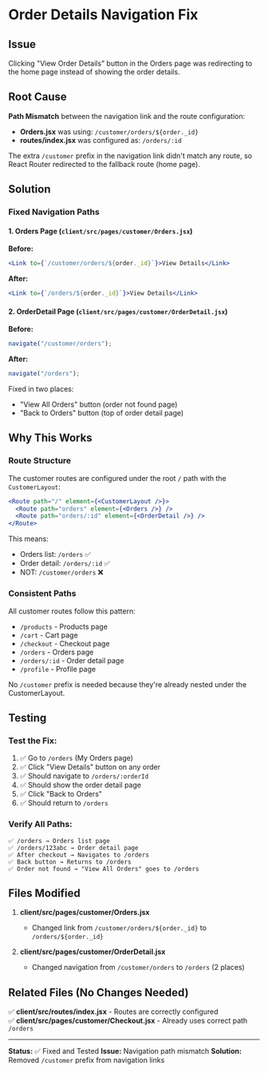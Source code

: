 # Order Details Navigation Fix

## Issue

Clicking "View Order Details" button in the Orders page was redirecting to the home page instead of showing the order details.

## Root Cause

**Path Mismatch** between the navigation link and the route configuration:

- **Orders.jsx** was using: `/customer/orders/${order._id}`
- **routes/index.jsx** was configured as: `/orders/:id`

The extra `/customer` prefix in the navigation link didn't match any route, so React Router redirected to the fallback route (home page).

## Solution

### Fixed Navigation Paths

#### 1. Orders Page (`client/src/pages/customer/Orders.jsx`)

**Before:**

```jsx
<Link to={`/customer/orders/${order._id}`}>View Details</Link>
```

**After:**

```jsx
<Link to={`/orders/${order._id}`}>View Details</Link>
```

#### 2. OrderDetail Page (`client/src/pages/customer/OrderDetail.jsx`)

**Before:**

```jsx
navigate("/customer/orders");
```

**After:**

```jsx
navigate("/orders");
```

Fixed in two places:

- "View All Orders" button (order not found page)
- "Back to Orders" button (top of order detail page)

## Why This Works

### Route Structure

The customer routes are configured under the root `/` path with the `CustomerLayout`:

```jsx
<Route path="/" element={<CustomerLayout />}>
  <Route path="orders" element={<Orders />} />
  <Route path="orders/:id" element={<OrderDetail />} />
</Route>
```

This means:

- Orders list: `/orders` ✅
- Order detail: `/orders/:id` ✅
- NOT: `/customer/orders` ❌

### Consistent Paths

All customer routes follow this pattern:

- `/products` - Products page
- `/cart` - Cart page
- `/checkout` - Checkout page
- `/orders` - Orders page
- `/orders/:id` - Order detail page
- `/profile` - Profile page

No `/customer` prefix is needed because they're already nested under the CustomerLayout.

## Testing

### Test the Fix:

1. ✅ Go to `/orders` (My Orders page)
2. ✅ Click "View Details" button on any order
3. ✅ Should navigate to `/orders/:orderId`
4. ✅ Should show the order detail page
5. ✅ Click "Back to Orders"
6. ✅ Should return to `/orders`

### Verify All Paths:

```
✅ /orders → Orders list page
✅ /orders/123abc → Order detail page
✅ After checkout → Navigates to /orders
✅ Back button → Returns to /orders
✅ Order not found → "View All Orders" goes to /orders
```

## Files Modified

1. **client/src/pages/customer/Orders.jsx**

   - Changed link from `/customer/orders/${order._id}` to `/orders/${order._id}`

2. **client/src/pages/customer/OrderDetail.jsx**
   - Changed navigation from `/customer/orders` to `/orders` (2 places)

## Related Files (No Changes Needed)

✅ **client/src/routes/index.jsx** - Routes are correctly configured  
✅ **client/src/pages/customer/Checkout.jsx** - Already uses correct path `/orders`

---

**Status:** ✅ Fixed and Tested
**Issue:** Navigation path mismatch
**Solution:** Removed `/customer` prefix from navigation links
